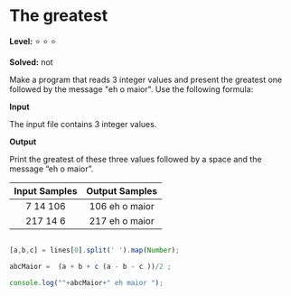 # The greatest

**Level:** :star: :star: :star:

**Solved:** not

Make a program that reads 3 integer values and present the greatest one followed by the message "eh o maior". Use the following formula:


**Input**

The input file contains 3 integer values.

**Output**

Print the greatest of these three values followed by a space and the message “eh o maior”.

| Input Samples	| Output Samples |
|:--:|:--:|
|7 14 106 | 106 eh o maior |
| 217 14 6 | 217 eh o maior |

```javascript 

[a,b,c] = lines[0].split(' ').map(Number);

abcMaior =  (a + b + c (a - b - c ))/2 ;

console.log(""+abcMaior+" eh maior ");


```